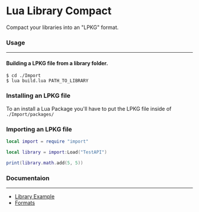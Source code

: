 # Lua Library Compact
Compact your libraries into an "LPKG" format.

### Usage
-------------

#### Building a LPKG file from a library folder.
```
$ cd ./Import
$ lua build.lua PATH_TO_LIBRARY
```

### Installing an LPKG file
To an install a Lua Package you'll have to put the LPKG file inside of `./Import/packages/`

### Importing an LPKG file
```lua
local import = require "import"

local library = import:Load("TestAPI")

print(library.math.add(5, 5))
```

### Documentaion
-------------
- [Library Example](/docs/example.md)
- [Formats](/docs/file_structures.md)

